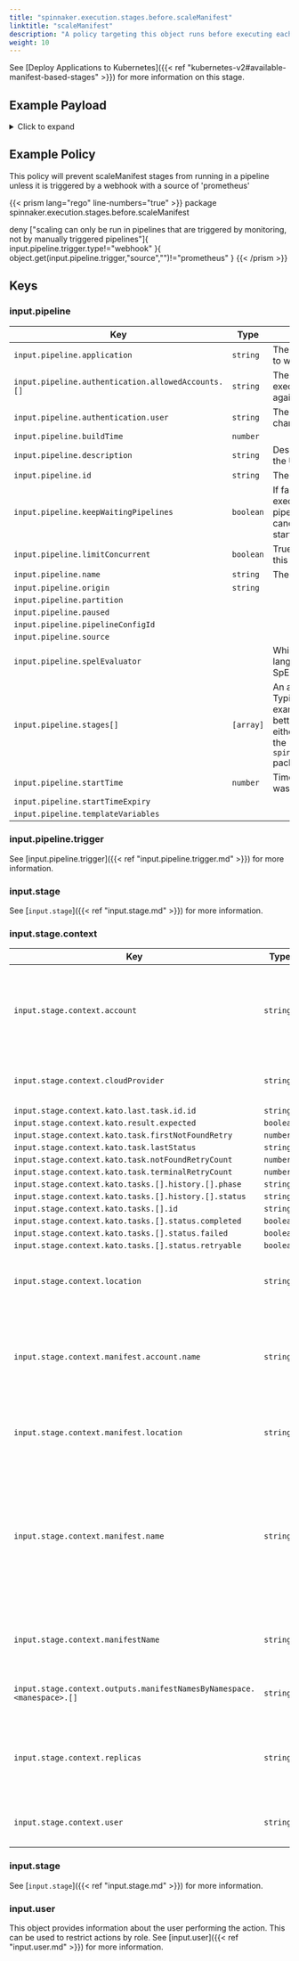 ```yaml
---
title: "spinnaker.execution.stages.before.scaleManifest"
linktitle: "scaleManifest"
description: "A policy targeting this object runs before executing each task in a scaleManifest stage."
weight: 10
---
```


See [Deploy Applications to Kubernetes]({{< ref "kubernetes-v2#available-manifest-based-stages" >}}) for more information on this stage.

## Example Payload

<details><summary>Click to expand</summary>

```json
{
  "input": {
    "pipeline": {
      "application": "hostname",
      "authentication": {
        "allowedAccounts": [
          "spinnaker",
          "staging",
          "staging-ecs"
        ],
        "user": "myUserName"
      },
      "buildTime": 1620752545407,
      "canceled": false,
      "canceledBy": null,
      "cancellationReason": null,
      "description": "Scale manifest",
      "endTime": null,
      "id": "01F5E62DKZH06TP0V627RBP4M2",
      "initialConfig": {},
      "keepWaitingPipelines": false,
      "limitConcurrent": false,
      "name": null,
      "notifications": [],
      "origin": "unknown",
      "partition": null,
      "paused": null,
      "pipelineConfigId": null,
      "source": null,
      "spelEvaluator": null,
      "stages": [
        "01F5E62DKZ1YANDNTZ9ZJY0QGE"
      ],
      "startTime": 1620752545426,
      "startTimeExpiry": null,
      "status": "RUNNING",
      "systemNotifications": [],
      "templateVariables": null,
      "trigger": {
        "artifacts": [],
        "correlationId": null,
        "isDryRun": false,
        "isRebake": false,
        "isStrategy": false,
        "notifications": [],
        "other": {
          "artifacts": [],
          "dryRun": false,
          "expectedArtifacts": [],
          "notifications": [],
          "parameters": {},
          "rebake": false,
          "resolvedExpectedArtifacts": [],
          "strategy": false,
          "type": "manual",
          "user": "myUserName"
        },
        "parameters": {},
        "resolvedExpectedArtifacts": [],
        "type": "manual",
        "user": "myUserName"
      },
      "type": "ORCHESTRATION"
    },
    "stage": {
      "context": {
        "account": "spinnaker",
        "cloudProvider": "kubernetes",
        "deploy.server.groups": {},
        "kato.last.task.id": {
          "id": "552a47bb-59ea-4f5b-aa58-9f28851a6bc6"
        },
        "kato.result.expected": false,
        "kato.task.firstNotFoundRetry": -1,
        "kato.task.lastStatus": "SUCCEEDED",
        "kato.task.notFoundRetryCount": 0,
        "kato.task.terminalRetryCount": 0,
        "kato.tasks": [
          {
            "history": [
              {
                "phase": "ORCHESTRATION",
                "status": "Initializing Orchestration Task"
              },
              {
                "phase": "ORCHESTRATION",
                "status": "Processing op: KubernetesScaleManifestOperation"
              },
              {
                "phase": "SCALE_KUBERNETES_MANIFEST",
                "status": "Starting scale operation..."
              },
              {
                "phase": "SCALE_KUBERNETES_MANIFEST",
                "status": "Looking up resource properties..."
              },
              {
                "phase": "SCALE_KUBERNETES_MANIFEST",
                "status": "Calling scale operation..."
              },
              {
                "phase": "ORCHESTRATION",
                "status": "Orchestration completed."
              }
            ],
            "id": "552a47bb-59ea-4f5b-aa58-9f28851a6bc6",
            "resultObjects": [],
            "status": {
              "completed": true,
              "failed": false,
              "retryable": false
            }
          }
        ],
        "location": "staging",
        "manifest.account.name": "spinnaker",
        "manifest.location": "staging",
        "manifest.name": "deployment hostname",
        "manifestName": "deployment hostname",
        "outputs.manifestNamesByNamespace": {
          "staging": [
            "deployment hostname"
          ]
        },
        "replicas": "5",
        "user": "myUserName"
      },
      "endTime": null,
      "id": "01F5E62DKZ1YANDNTZ9ZJY0QGE",
      "lastModified": null,
      "name": "scaleManifest",
      "outputs": {},
      "parentStageId": null,
      "refId": "0",
      "requisiteStageRefIds": [],
      "scheduledTime": null,
      "startTime": 1620752545489,
      "startTimeExpiry": null,
      "status": "RUNNING",
      "syntheticStageOwner": null,
      "tasks": [
        {
          "endTime": 1620752545644,
          "id": "1",
          "implementingClass": "com.netflix.spinnaker.orca.clouddriver.tasks.manifest.ResolveTargetManifestTask",
          "loopEnd": false,
          "loopStart": false,
          "name": "resolveTargetManifest",
          "stageEnd": false,
          "stageStart": true,
          "startTime": 1620752545521,
          "status": "SUCCEEDED"
        },
        {
          "endTime": 1620752545916,
          "id": "2",
          "implementingClass": "com.netflix.spinnaker.orca.clouddriver.tasks.manifest.ScaleManifestTask",
          "loopEnd": false,
          "loopStart": false,
          "name": "scaleManifest",
          "stageEnd": false,
          "stageStart": false,
          "startTime": 1620752545659,
          "status": "SUCCEEDED"
        },
        {
          "endTime": 1620752551162,
          "id": "3",
          "implementingClass": "com.netflix.spinnaker.orca.clouddriver.tasks.MonitorKatoTask",
          "loopEnd": false,
          "loopStart": false,
          "name": "monitorScale",
          "stageEnd": false,
          "stageStart": false,
          "startTime": 1620752545933,
          "status": "SUCCEEDED"
        },
        {
          "endTime": null,
          "id": "4",
          "implementingClass": "com.netflix.spinnaker.orca.clouddriver.tasks.manifest.WaitForManifestStableTask",
          "loopEnd": false,
          "loopStart": false,
          "name": "waitForManifestToStabilize",
          "stageEnd": true,
          "stageStart": false,
          "startTime": 1620752551183,
          "status": "RUNNING"
        }
      ],
      "type": "scaleManifest"
    },
    "user": {
      "isAdmin": false,
      "roles": [],
      "username": "myUserName"
    }
  }
}
```
</details>

## Example Policy

This policy will prevent scaleManifest stages from running in a pipeline unless it is triggered by a webhook with a source of 'prometheus'

{{< prism lang="rego" line-numbers="true" >}}
package spinnaker.execution.stages.before.scaleManifest

deny ["scaling can only be run in pipelines that are triggered by monitoring, not by manually triggered pipelines"]{
	input.pipeline.trigger.type!="webhook"
    }{
	object.get(input.pipeline.trigger,"source","")!="prometheus"
}
{{< /prism >}}

## Keys

### input.pipeline

| Key                                                | Type      | Description                                                                                                                                       |
| -------------------------------------------------- | --------- | ------------------------------------------------------------------------------------------------------------------------------------------------- |
| `input.pipeline.application`                       | `string`  | The name of the Spinnaker application to which this pipeline belongs.                                                                             |
| `input.pipeline.authentication.allowedAccounts.[]` | `string`  | The list of accounts that this pipeline execution has permissions to execute against.                                                             |
| `input.pipeline.authentication.user`               | `string`  | The Spinnaker user initiating the change.                                                                                                         |
| `input.pipeline.buildTime`                         | `number`  |                                                                                                                                                   |
| `input.pipeline.description`                       | `string`  | Description of the pipeline defined in the UI.                                                                                                    |
| `input.pipeline.id`                                | `string`  | The unique ID of the pipeline.                                                                                                                    |
| `input.pipeline.keepWaitingPipelines`              | `boolean` | If false and concurrent pipeline execution is disabled, then the pipelines in the waiting queue gets canceled when the next execution starts. |
| `input.pipeline.limitConcurrent`                   | `boolean` | True if only 1 concurrent execution of this pipeline is allowed.                                                                                  |
| `input.pipeline.name`                              | `string`  | The name of this pipeline.                                                                                                                        |
| `input.pipeline.origin`                            | `string`  |                                                                                                                                                   |
| `input.pipeline.partition`                         |           |                                                                                                                                                   |
| `input.pipeline.paused`                            |           |                                                                                                                                                   |
| `input.pipeline.pipelineConfigId`                  |           |                                                                                                                                                   |
| `input.pipeline.source`                            |           |                                                                                                                                                   |
| `input.pipeline.spelEvaluator`                     |           | Which version of spring expression language is being used to evaluate SpEL.                                                                       |
| `input.pipeline.stages[]`                          | `[array]` | An array of the stages in the pipeline. Typically if you are writing a policy that examines multiple pipeline stages, it is better to write that policy against either the `opa.pipelines package`, or the `spinnaker.execution.pipelines.before` package. |
| `input.pipeline.startTime`                         | `number`  | Timestamp from when the pipeline was started.                                                                                                     |
| `input.pipeline.startTimeExpiry`                   |           |                                                                                                                                                   |
| `input.pipeline.templateVariables`                 |           |                                                                                                                                                   |

### input.pipeline.trigger

See [input.pipeline.trigger]({{< ref "input.pipeline.trigger.md" >}}) for more information.

### input.stage

See [`input.stage`]({{< ref "input.stage.md" >}}) for more information.

### input.stage.context

| Key                                                                   | Type      | Description                                                           |
| --------------------------------------------------------------------- | --------- | --------------------------------------------------------------------- |
| `input.stage.context.account`                                         | `string`  | The name of the account containing the manifest that's scaled.        |
| `input.stage.context.cloudProvider`                                   | `string`  | The cloud provider of the account.                                    |
| `input.stage.context.kato.last.task.id.id`                            | `string`  |                                                                       |
| `input.stage.context.kato.result.expected`                            | `boolean` |                                                                       |
| `input.stage.context.kato.task.firstNotFoundRetry`                    | `number`  |                                                                       |
| `input.stage.context.kato.task.lastStatus`                            | `string`  |                                                                       |
| `input.stage.context.kato.task.notFoundRetryCount`                    | `number`  |                                                                       |
| `input.stage.context.kato.task.terminalRetryCount`                    | `number`  |                                                                       |
| `input.stage.context.kato.tasks.[].history.[].phase`                  | `string`  |                                                                       |
| `input.stage.context.kato.tasks.[].history.[].status`                 | `string`  |                                                                       |
| `input.stage.context.kato.tasks.[].id`                                | `string`  |                                                                       |
| `input.stage.context.kato.tasks.[].status.completed`                  | `boolean` |                                                                       |
| `input.stage.context.kato.tasks.[].status.failed`                     | `boolean` |                                                                       |
| `input.stage.context.kato.tasks.[].status.retryable`                  | `boolean` |                                                                       |
| `input.stage.context.location`                                        | `string`  | The namespace in which to scale the manifest.                         |
| `input.stage.context.manifest.account.name`                           | `string`  | The name of the account containing the manifest that's scaled.        |
| `input.stage.context.manifest.location`                               | `string`  | The namespace in which to scale the manifest.                         |
| `input.stage.context.manifest.name`                                   | `string`  | The type and name of the manifest to be scaled. This is the best field from which to reference the manifest name and namespace. |
| `input.stage.context.manifestName`                                    | `string`  | The type and name of the manifest to be scaled.                       |
| `input.stage.context.outputs.manifestNamesByNamespace.<manespace>.[]` | `string`  | The name and type of the output manifest.                             |
| `input.stage.context.replicas`                                        | `string`  | The number of pods desired to be running following the scaling event. |
| `input.stage.context.user`                                            | `string`  | The ID of the user as whom the stage runs.                            |

### input.stage

See [`input.stage`]({{< ref "input.stage.md" >}}) for more information.

### input.user

This object provides information about the user performing the action. This can be used to restrict actions by role. See [input.user]({{< ref "input.user.md" >}}) for more information.
